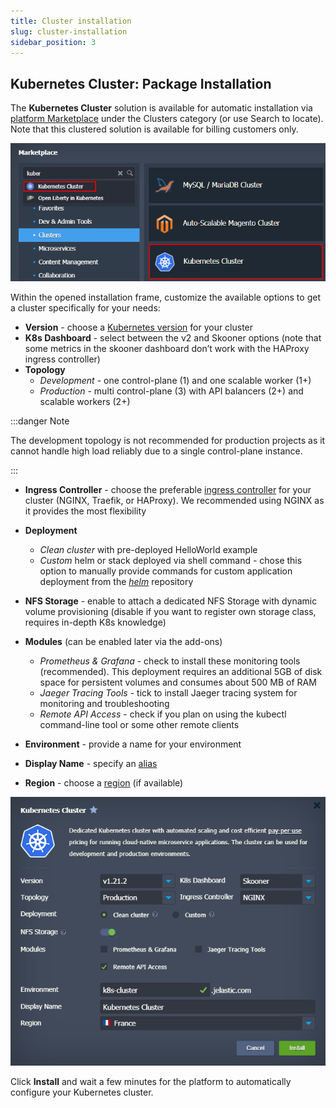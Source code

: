 ```yaml
---
title: Cluster installation
slug: cluster-installation
sidebar_position: 3
---
```


## Kubernetes Cluster: Package Installation

The **Kubernetes Cluster** solution is available for automatic installation via [platform Marketplace](/docs/deployment-tools/cloud-scripting-&-jps/marketplace) under the Clusters category (or use Search to locate). Note that this clustered solution is available for billing customers only.

<div style={{
    display:'flex',
    justifyContent: 'center',
    margin: '0 0 1rem 0'
}}>

![Locale Dropdown](./img/ClusterInstallation/01-marketplace-kubernetes-cluster.png)

</div>

Within the opened installation frame, customize the available options to get a cluster specifically for your needs:

- **Version** - choose a [Kubernetes version](/docs/Kubernetes%20Hosting/Kubernetes%20Cluster/Cluster%20Versions#current-versions) for your cluster
- **K8s Dashboard** - select between the v2 and Skooner options (note that some metrics in the skooner dashboard don’t work with the HAProxy ingress controller)
- **Topology**
  - _Development_ - one control-plane (1) and one scalable worker (1+)
  - _Production_ - multi control-plane (3) with API balancers (2+) and scalable workers (2+)

:::danger Note

The development topology is not recommended for production projects as it cannot handle high load reliably due to a single control-plane instance.

:::

- **Ingress Controller** - choose the preferable [ingress controller](/docs/Kubernetes%20Hosting/Application%20Deployment/Creating%20Ingresses) for your cluster (NGINX, Traefik, or HAProxy). We recommended using NGINX as it provides the most flexibility
- **Deployment**

  - _Clean cluster_ with pre-deployed HelloWorld example
  - _Custom_ helm or stack deployed via shell command - chose this option to manually provide commands for custom application deployment from the [_helm_](/docs/Kubernetes%20Hosting/Application%20Deployment/Helm%20Integration) repository

- **NFS Storage** - enable to attach a dedicated NFS Storage with dynamic volume provisioning (disable if you want to register own storage class, requires in-depth K8s knowledge)
- **Modules** (can be enabled later via the add-ons)
  - _Prometheus & Grafana_ - check to install these monitoring tools (recommended). This deployment requires an additional 5GB of disk space for persistent volumes and consumes about 500 MB of RAM
  - _Jaeger Tracing Tools_ - tick to install Jaeger tracing system for monitoring and troubleshooting
  - _Remote API Access_ - check if you plan on using the kubectl command-line tool or some other remote clients
- **Environment** - provide a name for your environment
- **Display Name** - specify an [alias](/docs/environment-management/environment-aliases)
- **Region** - choose a [region](/docs/environment-management/environment-regions/choosing-a-region) (if available)

<div style={{
    display:'flex',
    justifyContent: 'center',
    margin: '0 0 1rem 0'
}}>

![Locale Dropdown](./img/ClusterInstallation/02-kubernetes-cluster-installation-frame.png)

</div>

Click **Install** and wait a few minutes for the platform to automatically configure your Kubernetes cluster.
